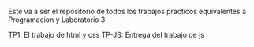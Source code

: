 Este va a ser el repositorio de todos los trabajos practicos equivalentes a Programacion y Laboratorio 3

TP1: El trabajo de html y css
TP-JS: Entrega del trabajo de js
